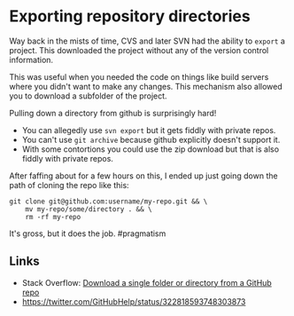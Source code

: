 # Exporting repository directories

Way back in the mists of time, CVS and later SVN had the ability to
`export` a project. This downloaded the project without any of the version
control information.

This was useful when you needed the code on things like build servers where
you didn't want to make any changes. This mechanism also allowed you to
download a subfolder of the project.

Pulling down a directory from github is surprisingly hard!

- You can allegedly use `svn export` but it gets fiddly with private repos.
- You can't use `git archive` because github explicitly doesn't support it.
- With some contortions you could use the zip download but that is also
  fiddly with private repos.

After faffing about for a few hours on this, I ended up just going down the
path of cloning the repo like this:

```shell
git clone git@github.com:username/my-repo.git && \
    mv my-repo/some/directory . && \
    rm -rf my-repo
```

It's gross, but it does the job. #pragmatism

## Links

- Stack Overflow: [Download a single folder or directory from a GitHub repo
](https://stackoverflow.com/questions/7106012/download-a-single-folder-or-directory-from-a-github-repo)
- <https://twitter.com/GitHubHelp/status/322818593748303873>
